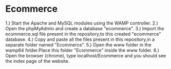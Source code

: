 # Ecommerce
1.) Start the Apache and MySQL modules using the WAMP controller.
2.) Open the phpMyAdmin and create a database "ecommerce". 
3.) Import the ecommerce.sql file present in the repository,to this created "ecommerce" database.
4.) Copy and paste all the files present in this repository,in a separate folder named "Ecommerce".
5.) Open the www folder in the wamp64 folder.Place this folder "Ecommerce" inside the www folder.
6.) Open the browser (chrome), type localhost/Ecommerce and you should see the index page of the website.
